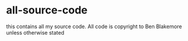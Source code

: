 # all-source-code
this contains all my source code.  All code is copyright to Ben Blakemore unless otherwise stated
